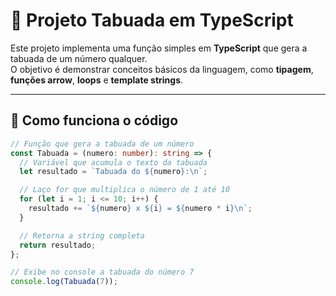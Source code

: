 # 📘 Projeto Tabuada em TypeScript

Este projeto implementa uma função simples em **TypeScript** que gera a tabuada de um número qualquer.  
O objetivo é demonstrar conceitos básicos da linguagem, como **tipagem**, **funções arrow**, **loops** e **template strings**.

---

## 🚀 Como funciona o código

```ts
// Função que gera a tabuada de um número
const Tabuada = (numero: number): string => {
  // Variável que acumula o texto da tabuada
  let resultado = `Tabuada do ${numero}:\n`;

  // Laço for que multiplica o número de 1 até 10
  for (let i = 1; i <= 10; i++) {
    resultado += `${numero} x ${i} = ${numero * i}\n`;
  }

  // Retorna a string completa
  return resultado;
};

// Exibe no console a tabuada do número 7
console.log(Tabuada(7));
